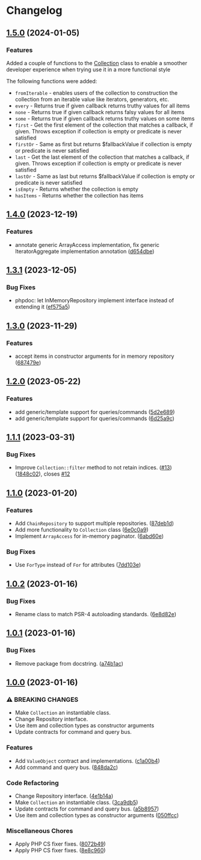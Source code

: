 # Changelog

## [1.5.0](https://github.com/geekcell/php-ddd/compare/v1.4.0...v1.5.0) (2024-01-05)

### Features

Added a couple of functions to the [Collection](./src/Domain/Collection.php) class to enable a smoother developer experience when trying use it in a more functional style

The following functions were added:
* `fromIterable` - enables users of the collection to construction the collection from an iterable value like iterators, generators, etc.
* `every` - Returns true if given callback returns truthy values for all items
* `none` - Returns true if given callback returns falsy values for all items
* `some` - Returns true if given callback returns truthy values on some items
* `first` - Get the first element of the collection that matches a callback, if given. Throws exception if collection is empty or predicate is never satisfied
* `firstOr` - Same as first but returns $fallbackValue if collection is empty or predicate is never satisfied
* `last` - Get the last element of the collection that matches a callback, if given. Throws exception if collection is empty or predicate is never satisfied
* `lastOr` - Same as last but returns $fallbackValue if collection is empty or predicate is never satisfied
* `isEmpty` - Returns whether the collection is empty
* `hasItems` - Returns whether the collection has items

## [1.4.0](https://github.com/geekcell/php-ddd/compare/v1.3.1...v1.4.0) (2023-12-19)


### Features

* annotate generic ArrayAccess implementation, fix generic IteratorAggregate implementation annotation ([d654dbe](https://github.com/geekcell/php-ddd/commit/d654dbedb44ed2760ccaf6659c10c5e95ce2263b))

## [1.3.1](https://github.com/geekcell/php-ddd/compare/v1.3.0...v1.3.1) (2023-12-05)


### Bug Fixes

* phpdoc: let InMemoryRepository implement interface instead of extending it ([ef575a5](https://github.com/geekcell/php-ddd/commit/ef575a50947025ca8e15c303eaa9148645408272))

## [1.3.0](https://github.com/geekcell/php-ddd/compare/v1.2.0...v1.3.0) (2023-11-29)


### Features

* accept items in constructor arguments for in memory repository ([687479e](https://github.com/geekcell/php-ddd/commit/687479ec264bc0255aa5300782318af4baa1572c))

## [1.2.0](https://github.com/geekcell/php-ddd/compare/v1.1.1...v1.2.0) (2023-05-22)


### Features

* add generic/template support for queries/commands ([5d2e689](https://github.com/geekcell/php-ddd/commit/5d2e689a0c5b233a97bbef57f3148c5cf0b151e0))
* add generic/template support for queries/commands ([6d25a9c](https://github.com/geekcell/php-ddd/commit/6d25a9c346597ccb8a5bff49e90a682d605d6ec6))

## [1.1.1](https://github.com/geekcell/php-ddd/compare/v1.1.0...v1.1.1) (2023-03-31)


### Bug Fixes

* Improve `Collection::filter` method to not retain indices. ([#13](https://github.com/geekcell/php-ddd/issues/13)) ([1848c02](https://github.com/geekcell/php-ddd/commit/1848c020ca062573b5b88a235ec9c304d110445f)), closes [#12](https://github.com/geekcell/php-ddd/issues/12)

## [1.1.0](https://github.com/geekcell/php-ddd/compare/v1.0.2...v1.1.0) (2023-01-20)


### Features

* Add `ChainRepository` to support multiple repositories. ([87deb1d](https://github.com/geekcell/php-ddd/commit/87deb1de1650d269b6f0472ea1e7ebd4535e5830))
* Add more functionality to `Collection` class ([6e0c0a9](https://github.com/geekcell/php-ddd/commit/6e0c0a9796daa8f5513ce7b179f8b347cbd33c86))
* Implement `ArrayAccess` for in-memory paginator. ([6abd60e](https://github.com/geekcell/php-ddd/commit/6abd60e099608b065002fe338b7faf3a9cf26104))


### Bug Fixes

* Use `ForType` instead of `For` for attributes ([7dd103e](https://github.com/geekcell/php-ddd/commit/7dd103ea0f411a486a55881a9220b4cb186bf0f7))


## [1.0.2](https://github.com/geekcell/php-ddd/compare/v1.0.1...v1.0.2) (2023-01-16)


### Bug Fixes

* Rename class to match PSR-4 autoloading standards. ([6e8d82e](https://github.com/geekcell/php-ddd/commit/6e8d82ecc6be3df29eb65f2468e7d760c27ba0b9))

## [1.0.1](https://github.com/geekcell/php-ddd/compare/v1.0.0...v1.0.1) (2023-01-16)


### Bug Fixes

* Remove package from docstring. ([a74b1ac](https://github.com/geekcell/php-ddd/commit/a74b1ac3cbc1d03681e574e339c4c6d2b4b433f2))

## [1.0.0](https://github.com/geekcell/php-ddd/compare/v2.0.0...v1.0.0) (2023-01-16)


### ⚠ BREAKING CHANGES

* Make `Collection` an instantiable class.
* Change Repository interface.
* Use item and collection types as constructor arguments
* Update contracts for command and query bus.

### Features

* Add `ValueObject` contract and implementations. ([c1a00b4](https://github.com/geekcell/php-ddd/commit/c1a00b451ef70e096d7fd5a105bbd635cb57da55))
* Add command and query bus. ([848da2c](https://github.com/geekcell/php-ddd/commit/848da2c60a4c3ee459614804099baadd8fa1ff2e))


### Code Refactoring

* Change Repository interface. ([4e1b14a](https://github.com/geekcell/php-ddd/commit/4e1b14a7e16f4bf99748d764bbb14832661e4087))
* Make `Collection` an instantiable class. ([3ca9db5](https://github.com/geekcell/php-ddd/commit/3ca9db517e24931d26145de7def76c416da94d15))
* Update contracts for command and query bus. ([a5b8957](https://github.com/geekcell/php-ddd/commit/a5b89573ad5f282a5b8b510a815332a6f2fe2f0a))
* Use item and collection types as constructor arguments ([050ffcc](https://github.com/geekcell/php-ddd/commit/050ffcce4ef49aa1db2921713f6a79d428c567d3))


### Miscellaneous Chores

* Apply PHP CS fixer fixes. ([8072b49](https://github.com/geekcell/php-ddd/commit/8072b49e198368e514c30e496e073ba2ff82a808))
* Apply PHP CS fixer fixes. ([8e8c960](https://github.com/geekcell/php-ddd/commit/8e8c9608e03c332d1a43d16c5908b582bcac2c84))
